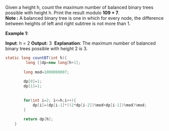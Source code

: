 Given a height h, count the maximum number of balanced binary trees possible with height h. Print the result modulo **109 + 7**.  
**Note :** A balanced binary tree is one in which for every node, the difference between heights of left and right subtree is not more than 1.  
  
**Example 1:**

**Input**: h = 2
**Output:** 3 
**Explanation**: The maximum number of balanced 
binary trees possible with height 2 is 3.

```java
static long countBT(int h){
         long []dp=new long[h+1];
        
        long mod=1000000007;
        
        dp[0]=1;
        dp[1]=1;
        
        
        for(int i=2; i<=h;i++){
            dp[i]=(dp[i-1]*((2*dp[i-2])%mod+dp[i-1])%mod)%mod;
        }
        
        return dp[h];
    }
```